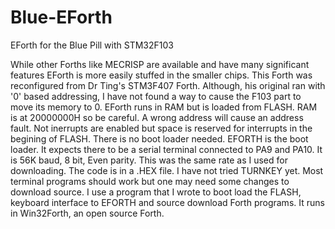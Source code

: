 # Blue-EForth
EForth for the Blue Pill with STM32F103

While other Forths like MECRISP are available and have many significant features EForth is more easily stuffed in the smaller chips.
This Forth was reconfigured from Dr Ting's STM3F407 Forth. Although, his original ran with '0' based addressing, I have not found a way to cause the F103 part to move its memory to 0.
EForth runs in RAM but is loaded from FLASH. RAM is at 20000000H so be careful. A wrong address will cause an address fault.
Not inerrupts are enabled but space is reserved for interrupts in the begining of FLASH.
There is no boot loader needed. EFORTH is the boot loader.
It expects there to be a serial terminal connected to PA9 and PA10. It is 56K baud, 8 bit, Even parity. This was the same rate as I used for downloading.
The code is in a .HEX file.
I have not tried TURNKEY yet.
Most terminal programs should work but one may need some changes to download source.
I use a program that I wrote to boot load the FLASH, keyboard interface to EFORTH and source download Forth programs. It runs in Win32Forth, an open source Forth.


